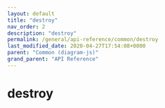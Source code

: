 ```yaml
---
layout: default
title: "destroy"
nav_order: 2
description: "destroy"
permalink: /general/api-reference/common/destroy
last_modified_date: 2020-04-27T17:54:08+0000
parent: "Common (diagram-js)"
grand_parent: "API Reference"
---
```


# destroy
